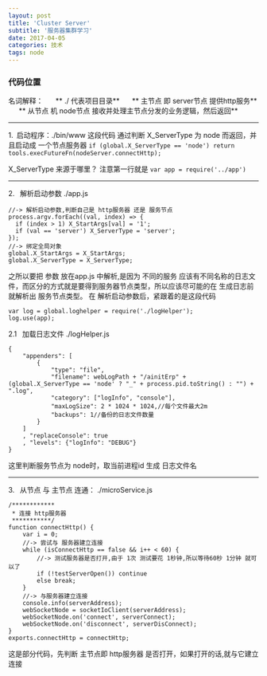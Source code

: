 ```yaml
---
layout: post
title: 'Cluster Server'
subtitle: '服务器集群学习'
date: 2017-04-05
categories: 技术
tags: node
---
```


### 代码位置

名词解释：
&ensp;&ensp;&ensp;** ./ 代表项目目录**
&ensp;&ensp;&ensp;** 主节点 即 server节点 提供http服务**
&ensp;&ensp;&ensp;** 从节点 机 node节点 接收并处理主节点分发的业务逻辑，然后返回**

---
1.&ensp;启动程序：./bin/www
这段代码 通过判断 X_ServerType 为 node 而返回，并且启动成 一个节点服务器
`if (global.X_ServerType == 'node') return tools.execFutureFn(nodeServer.connectHttp);`

X_ServerType 来源于哪里？ 注意第一行就是
`var app = require('../app')`

---

2.&ensp;  解析启动参数  ./app.js

  ```
//-> 解析启动参数,判断自己是 http服务器 还是 服务节点
process.argv.forEach((val, index) => {
    if (index > 1) X_StartArgs[val] = '1';
    if (val == 'server') X_ServerType = 'server';
});
//-> 绑定全局对象
global.X_StartArgs = X_StartArgs;
global.X_ServerType = X_ServerType;

  ```
之所以要把 参数 放在app.js 中解析,是因为 不同的服务 应该有不同名称的日志文件，而区分的方式就是要得到服务器节点类型，所以应该尽可能的在 生成日志前 就解析出 服务节点类型。
  在 解析启动参数后，紧跟着的是这段代码
  ```
  var log = global.loghelper = require('./logHelper');
log.use(app);
  ```
2.1&ensp; 加载日志文件 ./logHelper.js
```
{
    "appenders": [
        {
            "type": "file",
            "filename": webLogPath + "/ainitErp" + (global.X_ServerType == 'node' ? "_" + process.pid.toString() : "") + ".log",
            "category": ["logInfo", "console"],
            "maxLogSize": 2 * 1024 * 1024,//每个文件最大2m
            "backups": 1//备份的日志文件数量
        }
    ]
    , "replaceConsole": true
    , "levels": {"logInfo": "DEBUG"}
}
```
 这里判断服务节点为 node时，取当前进程id 生成 日志文件名

---
3.&ensp; 从节点 与 主节点 连通： ./microService.js
  ```
  /************
   * 连接 http服务器
   ***********/
  function connectHttp() {
      var i = 0;
      //-> 尝试与 服务器建立连接
      while (isConnectHttp == false && i++ < 60) {
          //-> 测试服务器是否打开,由于 1次 测试要花 1秒钟,所以等待60秒 1分钟 就可以了
          if (!testServerOpen()) continue
          else break;
      }
      //-> 与服务器建立连接
      console.info(serverAddress);
      webSocketNode = socketIoClient(serverAddress);
      webSocketNode.on('connect', serverConnect);
      webSocketNode.on('disconnect', serverDisConnect);
  }
  exports.connectHttp = connectHttp;
  ```

这是部分代码，先判断 主节点即 http服务器 是否打开，如果打开的话,就与它建立连接
